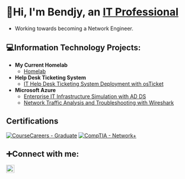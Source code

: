 <h1>👋Hi, I'm Bendjy, an <a href="https://linkedin.com/in/bendjylavoir">IT Professional</a></h1>

- Working towards becoming a Network Engineer. 

<h2>💻Information Technology Projects:</h2>

- **My Current Homelab**
  - [Homelab](https://github.com/blavoir/homelab)
- <b>Help Desk Ticketing System</b>
  - [IT Help Desk Ticketing System Deployment with osTicket](https://github.com/blavoir/osticket)
- <b>Microsoft Azure</b>
  - [Enterprise IT Infrastructure Simulation with AD DS](https://github.com/blavoir/active-directory)
  - [Network Traffic Analysis and Troubleshooting with Wireshark](https://github.com/blavoir/network-traffic-analysis)

## Certifications
[![CourseCareers - Graduate](https://img.shields.io/badge/CourseCareers-Graduate-blue?style=for-the-badge)](https://)
[![CompTIA - Network+](https://img.shields.io/badge/CompTIA-Network%2B-red?style=for-the-badge)](https://)

<h2>➕Connect with me:</h2>

[<img align="left" alt="Ben | LinkedIn" width="22px" src="https://i.imgur.com/EpANfW4.png" />][linkedin]

[linkedin]: https://linkedin.com/in/bendjylavoir/

